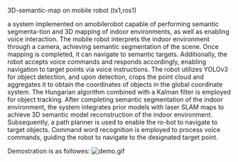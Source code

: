 3D-semantic-map on mobile robot (tx1,ros1)

a system implemented on amobilerobot capable of performing semantic segmenta-tion and 3D mapping of indoor environments, as well as enabling voice interaction. The mobile robot interprets the indoor environment through a camera, achieving semantic segmentation of the scene. Once mapping is completed, it can navigate to semantic targets. Additionally, the robot accepts voice commands and responds accordingly, enabling navigation to target points via voice instructions. The robot utilizes YOLOv3 for object detection, and upon detection, crops the point cloud and aggregates it to obtain the coordinates of objects in the global coordinate system. The Hungarian algorithm combined with a Kalman filter is employed for object tracking. After completing semantic segmentation of the indoor environment, the system integrates prior models with laser SLAM maps to achieve 3D semantic model reconstruction of the indoor environment. Subsequently, a path planner is used to enable the ro-bot to navigate to target objects. Command word recognition is employed to process voice commands, guiding the robot to navigate to the designated target point.

Demostration is as followes:
![demo.gif](https://github.com/Gugu-c/3D-semantic-map/blob/main/demo.gif)
